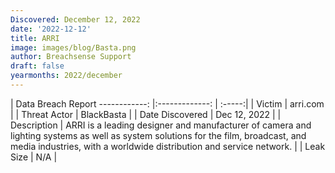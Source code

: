 ```yaml
---
Discovered: December 12, 2022
date: '2022-12-12'
title: ARRI
image: images/blog/Basta.png
author: Breachsense Support
draft: false
yearmonths: 2022/december
---
```



| Data Breach Report
------------:     |:-------------:    | :-----:|
| Victim      | arri.com      | 
| Threat Actor      | BlackBasta      | 
| Date Discovered      | Dec 12, 2022      | 
| Description      | ARRI is a leading designer and manufacturer of camera and lighting systems as well as system solutions for the film, broadcast, and media industries, with a worldwide distribution and service network.      | 
| Leak Size      | N/A      | 

